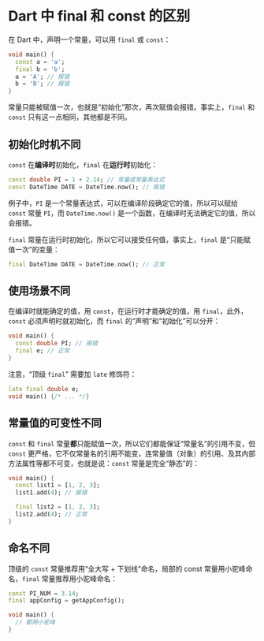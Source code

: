# Dart 中 final 和 const 的区别

在 Dart 中，声明一个常量，可以用 `final` 或 `const`：

```dart
void main() {
  const a = 'a';
  final b = 'b';
  a = 'A'; // 报错
  b = 'B'; // 报错
}
```

常量只能被赋值一次，也就是“初始化”那次，再次赋值会报错。事实上，`final` 和 `const` 只有这一点相同，其他都是不同。

## 初始化时机不同

`const` 在**编译时**初始化，`final` 在**运行时**初始化：

```dart
const double PI = 1 + 2.14; // 常量或常量表达式
const DateTime DATE = DateTime.now(); // 报错
```

例子中，`PI` 是一个常量表达式，可以在编译阶段确定它的值，所以可以赋给 `const` 常量 `PI`，而 `DateTime.now()` 是一个函数，在编译时无法确定它的值，所以会报错。

`final` 常量在运行时初始化，所以它可以接受任何值，事实上，`final` 是“只能赋值一次”的变量：

```dart
final DateTime DATE = DateTime.now(); // 正常
```

## 使用场景不同

在编译时就能确定的值，用 `const`，在运行时才能确定的值，用 `final`，此外，`const` 必须声明时就初始化，而 `final` 的“声明”和“初始化”可以分开：

```dart
void main() {
  const double PI; // 报错
  final e; // 正常
}
```

注意，“顶级 `final`” 需要加 `late` 修饰符：

```dart
late final double e;
void main() {/* ... */}
```

## 常量值的可变性不同

`const` 和 `final` 常量**都**只能赋值一次，所以它们都能保证“常量名”的引用不变，但 `const` 更严格，它不仅常量名的引用不能变，连常量值（对象）的引用、及其内部方法属性等都不可变，也就是说：`const` 常量是完全“静态”的：

```dart
void main() {
  const list1 = [1, 2, 3];
  list1.add(4); // 报错

  final list2 = [1, 2, 3];
  list2.add(4); // 正常
}
```

## 命名不同

顶级的 `const` 常量推荐用“全大写 + 下划线”命名，局部的 const 常量用小驼峰命名，`final` 常量推荐用小驼峰命名：

```dart
const PI_NUM = 3.14;
final appConfig = getAppConfig();

void main() {
  // 都用小驼峰
}
```
